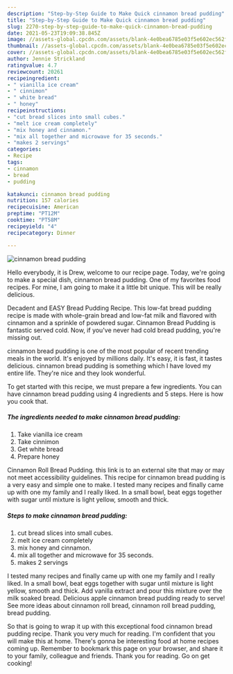 ```yaml
---
description: "Step-by-Step Guide to Make Quick cinnamon bread pudding"
title: "Step-by-Step Guide to Make Quick cinnamon bread pudding"
slug: 2270-step-by-step-guide-to-make-quick-cinnamon-bread-pudding
date: 2021-05-23T19:09:38.845Z
image: //assets-global.cpcdn.com/assets/blank-4e0bea6785e03f5e602ec562f230caae08da540cada707380b4fe1bbebba43da.png
thumbnail: //assets-global.cpcdn.com/assets/blank-4e0bea6785e03f5e602ec562f230caae08da540cada707380b4fe1bbebba43da.png
cover: //assets-global.cpcdn.com/assets/blank-4e0bea6785e03f5e602ec562f230caae08da540cada707380b4fe1bbebba43da.png
author: Jennie Strickland
ratingvalue: 4.7
reviewcount: 20261
recipeingredient:
- " vianilla ice cream"
- " cinnimon"
- " white bread"
- " honey"
recipeinstructions:
- "cut bread slices into small cubes."
- "melt ice cream completely"
- "mix honey and cinnamon."
- "mix all together and microwave for 35 seconds."
- "makes 2 servings"
categories:
- Recipe
tags:
- cinnamon
- bread
- pudding

katakunci: cinnamon bread pudding 
nutrition: 157 calories
recipecuisine: American
preptime: "PT12M"
cooktime: "PT58M"
recipeyield: "4"
recipecategory: Dinner

---
```



![cinnamon bread pudding](//assets-global.cpcdn.com/assets/blank-4e0bea6785e03f5e602ec562f230caae08da540cada707380b4fe1bbebba43da.png)

Hello everybody, it is Drew, welcome to our recipe page. Today, we're going to make a special dish, cinnamon bread pudding. One of my favorites food recipes. For mine, I am going to make it a little bit unique. This will be really delicious.

Decadent and EASY Bread Pudding Recipe. This low-fat bread pudding recipe is made with whole-grain bread and low-fat milk and flavored with cinnamon and a sprinkle of powdered sugar. Cinnamon Bread Pudding is fantastic served cold. Now, if you&#39;ve never had cold bread pudding, you&#39;re missing out.

cinnamon bread pudding is one of the most popular of recent trending meals in the world. It's enjoyed by millions daily. It's easy, it is fast, it tastes delicious. cinnamon bread pudding is something which I have loved my entire life. They're nice and they look wonderful.


To get started with this recipe, we must prepare a few ingredients. You can have cinnamon bread pudding using 4 ingredients and 5 steps. Here is how you cook that.

<!--inarticleads1-->

##### The ingredients needed to make cinnamon bread pudding:

1. Take  vianilla ice cream
1. Take  cinnimon
1. Get  white bread
1. Prepare  honey


Cinnamon Roll Bread Pudding. this link is to an external site that may or may not meet accessibility guidelines. This recipe for cinnamon bread pudding is a very easy and simple one to make. I tested many recipes and finally came up with one my family and I really liked. In a small bowl, beat eggs together with sugar until mixture is light yellow, smooth and thick. 

<!--inarticleads2-->

##### Steps to make cinnamon bread pudding:

1. cut bread slices into small cubes.
1. melt ice cream completely
1. mix honey and cinnamon.
1. mix all together and microwave for 35 seconds.
1. makes 2 servings


I tested many recipes and finally came up with one my family and I really liked. In a small bowl, beat eggs together with sugar until mixture is light yellow, smooth and thick. Add vanilla extract and pour this mixture over the milk soaked bread. Delicious apple cinnamon bread pudding ready to serve! See more ideas about cinnamon roll bread, cinnamon roll bread pudding, bread pudding. 

So that is going to wrap it up with this exceptional food cinnamon bread pudding recipe. Thank you very much for reading. I'm confident that you will make this at home. There's gonna be interesting food at home recipes coming up. Remember to bookmark this page on your browser, and share it to your family, colleague and friends. Thank you for reading. Go on get cooking!
